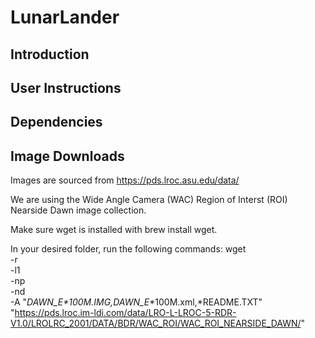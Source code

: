 # LunarLander
## Introduction

## User Instructions

## Dependencies

## Image Downloads
Images are sourced from https://pds.lroc.asu.edu/data/

We are using the Wide Angle Camera (WAC) Region of Interst (ROI) Nearside Dawn image collection. 

Make sure wget is installed with brew install wget.

In your desired folder, run the following commands:
wget \
  -r              \
  -l1             \
  -np             \
  -nd             \
  -A "*DAWN_E*_*100M.IMG,*DAWN_E*_*100M.xml,*README.TXT" \
  "https://pds.lroc.im-ldi.com/data/LRO-L-LROC-5-RDR-V1.0/LROLRC_2001/DATA/BDR/WAC_ROI/WAC_ROI_NEARSIDE_DAWN/"
